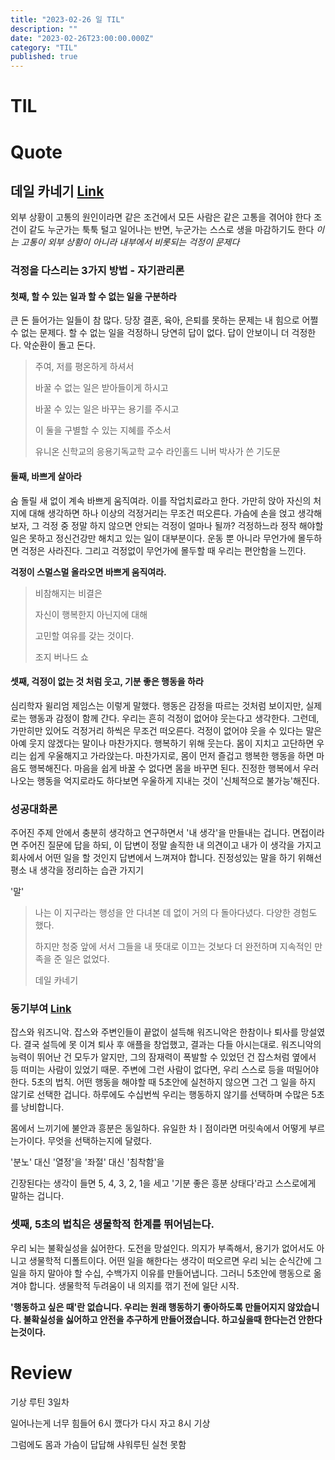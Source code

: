 ```yaml
---
title: "2023-02-26 일 TIL"
description: ""
date: "2023-02-26T23:00:00.000Z"
category: "TIL"
published: true
---
```


# TIL



# Quote

## 데일 카네기 [Link](https://www.youtube.com/watch?v=Iz25O6kvtwo&t=724s)

외부 상황이 고통의 원인이라면 같은 조건에서 모든 사람은 같은 고통을 겪어야 한다
조건이 같도 누군가는 툭툭 털고 일어나는 반면, 누군가는 스스로 생을 마감하기도 한다
*이는 고통이 외부 상황이 아니라 내부에서 비롯되는 걱정이 문제다*

### 걱정을 다스리는 3가지 방법 - 자기관리론

#### 첫째, 할 수 있는 일과 할 수 없는 일을 구분하라
큰 돈 들어가는 일들이 참 많다. 당장 결혼, 육아, 은퇴를 못하는 문제는 내 힘으로 어쩔 수 없는 문제다.
할 수 없는 일을 걱정하니 당연히 답이 없다. 답이 안보이니 더 걱정한다. 악순환이 돌고 돈다.

> 주여, 저를 평온하게 하셔서
> 
> 바꿀 수 없는 일은 받아들이게 하시고
> 
> 바꿀 수 있는 일은 바꾸는 용기를 주시고
> 
> 이 둘을 구별할 수 있는 지혜를 주소서
> 
> 유니온 신학교의 응용기독교학 교수 라인홀드 니버 박사가 쓴 기도문


#### 둘째, 바쁘게 살아라
숨 돌릴 새 없이 계속 바쁘게 움직여라. 이를 작업치료라고 한다.
가만히 앉아 자신의 처지에 대해 생각하면 하나 이상의 걱정거리는 무조건 떠오른다.
가슴에 손을 얹고 생각해보자, 그 걱정 중 정말 하지 않으면 안되는 걱정이 얼마나 될까?
걱정하느라 정작 해야할 일은 못하고 정신건강만 해치고 있는 일이 대부분이다.
운동 뿐 아니라 무언가에 몰두하면 걱정은 사라진다. 그리고 걱정없이 무언가에 몰두할 때 우리는 편안함을 느낀다.

**걱정이 스멀스멀 올라오면 바쁘게 움직여라.**

> 비참해지는 비결은
> 
> 자신이 행복한지 아닌지에 대해
> 
> 고민할 여유를 갖는 것이다.
> 
> 조지 버나드 쇼

#### 셋째, 걱정이 없는 것 처럼 웃고, 기분 좋은 행동을 하라
심리학자 윌리엄 제임스는 이렇게 말했다.
행동은 감정을 따르는 것처럼 보이지만, 실제로는 행동과 감정이 함께 간다. 
우리는 흔히 걱정이 없어야 웃는다고 생각한다. 그런데, 가만히만 있어도 걱정거리 하씩은 무조건 떠오른다.
걱정이 없어야 웃을 수 있다는 말은 아예 웃지 않겠다는 말이나 마찬가지다.
행복하기 위해 웃는다. 몸이 지치고 고단하면 우리는 쉽게 우울해지고 가라앉는다. 마찬가지로, 몸이 먼저 즐겁고 행복한 행동을 하면
마음도 행복해진다.
마음을 쉽게 바꿀 수 없다면 몸을 바꾸면 된다. 진정한 행복에서 우러나오는 행동을 억지로라도 하다보면 우울하게 지내는 것이 '신체적으로 불가능'해진다.


### 성공대화론
주어진 주제 안에서 충분히 생각하고 연구하면서 '내 생각'을 만들내는 겁니다.
면접이라면 주어진 질문에 답을 하되, 이 답변이 정말 솔직한 내 의견이고 내가 이 생각을 가지고 회사에서 어떤 일을 할 것인지 답변에서 느껴져야 합니다.
진정성있는 말을 하기 위해선 평소 내 생각을 정리하는 습관 가지기

'말'



> 나는 이 지구라는 행성을 안 다녀본 데 없이 거의 다 돌아다녔다. 다양한 경험도 했다.
> 
> 하지만 청중 앞에 서서 그들을 내 뜻대로 이끄는 것보다 더 완전하며 지속적인 만족을 준 일은 없었다.
> 
> 데일 카네기

### 동기부여 [Link](https://www.youtube.com/watch?v=ydLcgeUQSzY&t=685s)
잡스와 워즈니악. 잡스와 주변인들이 끝없이 설득해 워즈니악은 한참이나 퇴사를 망설였다.
결국 설득에 못 이겨 퇴사 후 애플을 창업했고, 결과는 다들 아시는대로.
워즈니악의 능력이 뛰어난 건 모두가 알지만, 그의 잠재력이 폭발할 수 있었던 건 잡스처럼
옆에서 등 떠미는 사람이 있었기 때문.
주변에 그런 사람이 없다면, 우리 스스로 등을 떠밀어야 한다. 5초의 법칙.
어떤 행동을 해야할 때 5초안에 실천하지 않으면 그건 그 일을 하지 않기로 선택한 겁니다.
하루에도 수십번씩 우리는 행동하지 않기를 선택하며 수많은 5초를 낭비합니다.


몸에서 느끼기에 불안과 흥분은 동일하다. 유일한 차ㅣ점이라면 머릿속에서 어떻게 부르는가이다. 무엇을 선택하는지에 달렸다.

'분노' 대신 '열정'을
'좌절' 대신 '침착함'을

긴장된다는 생각이 들면 5, 4, 3, 2, 1을 세고 '기분 좋은 흥분 상태다'라고 스스로에게 말하는 겁니다.

### 셋째, 5초의 법칙은 생물학적 한계를 뛰어넘는다.
우리 뇌는 불확실성을 싫어한다. 도전을 망설인다. 의지가 부족해서, 용기가 없어서도 아니고 생물학적 디폴트이다.
어떤 일을 해한다는 생각이 떠오르면 우리 뇌는 순식간에 그 일을 하지 말아야 할 수십, 수백가지 이유를 만들어냅니다.
그러니 5초안에 행동으로 옮겨야 합니다. 생물학적 두려움이 내 의지를 꺾기 전에 일단 시작.

**'행동하고 싶은 때'란 없습니다. 우리는 원래 행동하기 좋아하도록 만들어지지 않았습니다. 불확실성을 싫어하고 안전을 추구하게 만들어졌습니다. 하고싶을때 한다는건 안한다는것이다.** 


# Review

기상 루틴 3일차

일어나는게 너무 힘들어 6시 깼다가 다시 자고 8시 기상

그럼에도 몸과 가슴이 답답해 샤워루틴 실천 못함

